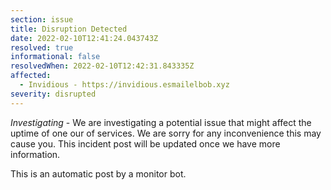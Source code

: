 ```yaml
---
section: issue
title: Disruption Detected
date: 2022-02-10T12:41:24.043743Z
resolved: true
informational: false
resolvedWhen: 2022-02-10T12:42:31.843335Z
affected:
  - Invidious - https://invidious.esmailelbob.xyz
severity: disrupted
---
```

*Investigating* - We are investigating a potential issue that might affect the uptime of one our of services. We are sorry for any inconvenience this may cause you. This incident post will be updated once we have more information.

This is an automatic post by a monitor bot.
        